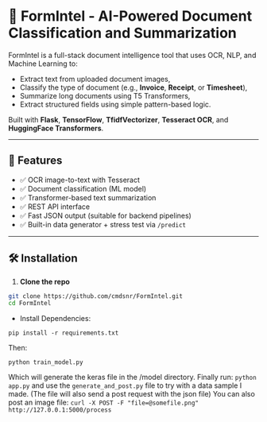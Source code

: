 # 🧠 FormIntel - AI-Powered Document Classification and Summarization

FormIntel is a full-stack document intelligence tool that uses OCR, NLP, and Machine Learning to:
- Extract text from uploaded document images,
- Classify the type of document (e.g., **Invoice**, **Receipt**, or **Timesheet**),
- Summarize long documents using T5 Transformers,
- Extract structured fields using simple pattern-based logic.

Built with **Flask**, **TensorFlow**, **TfidfVectorizer**, **Tesseract OCR**, and **HuggingFace Transformers**.

---

## 🚀 Features

- ✅ OCR image-to-text with Tesseract
- ✅ Document classification (ML model)
- ✅ Transformer-based text summarization
- ✅ REST API interface
- ✅ Fast JSON output (suitable for backend pipelines)
- ✅ Built-in data generator + stress test via `/predict`

---

## 🛠️ Installation

1. **Clone the repo**
```bash
git clone https://github.com/cmdsnr/FormIntel.git
cd FormIntel
```
- Install Dependencies:
```
pip install -r requirements.txt
```
Then:
```
python train_model.py
```
Which will generate the keras file in the /model directory.
Finally run: `python app.py`
and use the `generate_and_post.py` file to try with a data sample I made. (The file will also send a post request with the json file)
You can also post an image file: `curl -X POST -F "file=@somefile.png" http://127.0.0.1:5000/process`
